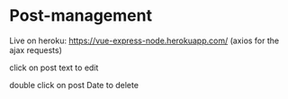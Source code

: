 # Post-management

Live on heroku: https://vue-express-node.herokuapp.com/
(axios for the ajax requests)

click on post text to edit

double click on post Date to delete
